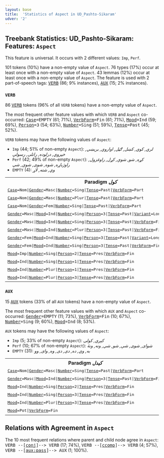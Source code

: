 ```yaml
---
layout: base
title:  'Statistics of Aspect in UD_Pashto-Sikaram'
udver: '2'
---
```


## Treebank Statistics: UD_Pashto-Sikaram: Features: `Aspect`

This feature is universal.
It occurs with 2 different values: `Imp`, `Perf`.

101 tokens (10%) have a non-empty value of `Aspect`.
76 types (17%) occur at least once with a non-empty value of `Aspect`.
43 lemmas (12%) occur at least once with a non-empty value of `Aspect`.
The feature is used with 2 part-of-speech tags: <tt><a href="ps_sikaram-pos-VERB.html">VERB</a></tt> (86; 9% instances), <tt><a href="ps_sikaram-pos-AUX.html">AUX</a></tt> (15; 2% instances).

### `VERB`

86 <tt><a href="ps_sikaram-pos-VERB.html">VERB</a></tt> tokens (96% of all `VERB` tokens) have a non-empty value of `Aspect`.

The most frequent other feature values with which `VERB` and `Aspect` co-occurred: <tt><a href="ps_sikaram-feat-Case.html">Case</a></tt><tt>=EMPTY</tt> (61; 71%), <tt><a href="ps_sikaram-feat-VerbForm.html">VerbForm</a></tt><tt>=Fin</tt> (61; 71%), <tt><a href="ps_sikaram-feat-Mood.html">Mood</a></tt><tt>=Ind</tt> (59; 69%), <tt><a href="ps_sikaram-feat-Person.html">Person</a></tt><tt>=3</tt> (54; 63%), <tt><a href="ps_sikaram-feat-Number.html">Number</a></tt><tt>=Sing</tt> (51; 59%), <tt><a href="ps_sikaram-feat-Tense.html">Tense</a></tt><tt>=Past</tt> (45; 52%).

`VERB` tokens may have the following values of `Aspect`:

* `Imp` (44; 51% of non-empty `Aspect`): <em>لري, کوي, کښل, ګڼل, اواروي, برېښي, خپروي, درلوده, راتلی, رسولې</em>
* `Perf` (42; 49% of non-empty `Aspect`): <em>کړه, شو, شوې, کړل, راوغزول, راوژباړه, شوه, شوى, شوي, شي</em>
* `EMPTY` (4): <em>وي, شته, لاړ</em>

<table>
  <tr><th>Paradigm <i>کول</i></th><th><tt>Imp</tt></th><th><tt>Perf</tt></th></tr>
  <tr><td><tt><tt><a href="ps_sikaram-feat-Case.html">Case</a></tt><tt>=Nom</tt>|<tt><a href="ps_sikaram-feat-Gender.html">Gender</a></tt><tt>=Masc</tt>|<tt><a href="ps_sikaram-feat-Number.html">Number</a></tt><tt>=Sing</tt>|<tt><a href="ps_sikaram-feat-Tense.html">Tense</a></tt><tt>=Past</tt>|<tt><a href="ps_sikaram-feat-VerbForm.html">VerbForm</a></tt><tt>=Part</tt></tt></td><td></td><td><em>کړى</em></td></tr>
  <tr><td><tt><tt><a href="ps_sikaram-feat-Case.html">Case</a></tt><tt>=Nom</tt>|<tt><a href="ps_sikaram-feat-Gender.html">Gender</a></tt><tt>=Masc</tt>|<tt><a href="ps_sikaram-feat-Number.html">Number</a></tt><tt>=Plur</tt>|<tt><a href="ps_sikaram-feat-Tense.html">Tense</a></tt><tt>=Past</tt>|<tt><a href="ps_sikaram-feat-VerbForm.html">VerbForm</a></tt><tt>=Part</tt></tt></td><td></td><td><em>کړي</em></td></tr>
  <tr><td><tt><tt><a href="ps_sikaram-feat-Case.html">Case</a></tt><tt>=Nom</tt>|<tt><a href="ps_sikaram-feat-Gender.html">Gender</a></tt><tt>=Fem</tt>|<tt><a href="ps_sikaram-feat-Number.html">Number</a></tt><tt>=Sing</tt>|<tt><a href="ps_sikaram-feat-Tense.html">Tense</a></tt><tt>=Past</tt>|<tt><a href="ps_sikaram-feat-VerbForm.html">VerbForm</a></tt><tt>=Part</tt></tt></td><td></td><td><em>کړې</em></td></tr>
  <tr><td><tt><tt><a href="ps_sikaram-feat-Gender.html">Gender</a></tt><tt>=Masc</tt>|<tt><a href="ps_sikaram-feat-Mood.html">Mood</a></tt><tt>=Ind</tt>|<tt><a href="ps_sikaram-feat-Number.html">Number</a></tt><tt>=Sing</tt>|<tt><a href="ps_sikaram-feat-Person.html">Person</a></tt><tt>=3</tt>|<tt><a href="ps_sikaram-feat-Tense.html">Tense</a></tt><tt>=Past</tt>|<tt><a href="ps_sikaram-feat-Variant.html">Variant</a></tt><tt>=Long</tt>|<tt><a href="ps_sikaram-feat-VerbForm.html">VerbForm</a></tt><tt>=Fin</tt></tt></td><td></td><td><em>وکړ</em></td></tr>
  <tr><td><tt><tt><a href="ps_sikaram-feat-Gender.html">Gender</a></tt><tt>=Masc</tt>|<tt><a href="ps_sikaram-feat-Mood.html">Mood</a></tt><tt>=Ind</tt>|<tt><a href="ps_sikaram-feat-Number.html">Number</a></tt><tt>=Sing</tt>|<tt><a href="ps_sikaram-feat-Person.html">Person</a></tt><tt>=3</tt>|<tt><a href="ps_sikaram-feat-Tense.html">Tense</a></tt><tt>=Past</tt>|<tt><a href="ps_sikaram-feat-VerbForm.html">VerbForm</a></tt><tt>=Fin</tt></tt></td><td><em>کاوه</em></td><td><em>کړ</em></td></tr>
  <tr><td><tt><tt><a href="ps_sikaram-feat-Gender.html">Gender</a></tt><tt>=Masc</tt>|<tt><a href="ps_sikaram-feat-Mood.html">Mood</a></tt><tt>=Ind</tt>|<tt><a href="ps_sikaram-feat-Number.html">Number</a></tt><tt>=Plur</tt>|<tt><a href="ps_sikaram-feat-Person.html">Person</a></tt><tt>=3</tt>|<tt><a href="ps_sikaram-feat-Tense.html">Tense</a></tt><tt>=Past</tt>|<tt><a href="ps_sikaram-feat-VerbForm.html">VerbForm</a></tt><tt>=Fin</tt></tt></td><td></td><td><em>کړل</em></td></tr>
  <tr><td><tt><tt><a href="ps_sikaram-feat-Gender.html">Gender</a></tt><tt>=Fem</tt>|<tt><a href="ps_sikaram-feat-Mood.html">Mood</a></tt><tt>=Ind</tt>|<tt><a href="ps_sikaram-feat-Number.html">Number</a></tt><tt>=Sing</tt>|<tt><a href="ps_sikaram-feat-Person.html">Person</a></tt><tt>=3</tt>|<tt><a href="ps_sikaram-feat-Tense.html">Tense</a></tt><tt>=Past</tt>|<tt><a href="ps_sikaram-feat-Variant.html">Variant</a></tt><tt>=Long</tt>|<tt><a href="ps_sikaram-feat-VerbForm.html">VerbForm</a></tt><tt>=Fin</tt></tt></td><td></td><td><em>وکړه</em></td></tr>
  <tr><td><tt><tt><a href="ps_sikaram-feat-Gender.html">Gender</a></tt><tt>=Fem</tt>|<tt><a href="ps_sikaram-feat-Mood.html">Mood</a></tt><tt>=Ind</tt>|<tt><a href="ps_sikaram-feat-Number.html">Number</a></tt><tt>=Sing</tt>|<tt><a href="ps_sikaram-feat-Person.html">Person</a></tt><tt>=3</tt>|<tt><a href="ps_sikaram-feat-Tense.html">Tense</a></tt><tt>=Past</tt>|<tt><a href="ps_sikaram-feat-VerbForm.html">VerbForm</a></tt><tt>=Fin</tt></tt></td><td></td><td><em>کړه</em></td></tr>
  <tr><td><tt><tt><a href="ps_sikaram-feat-Mood.html">Mood</a></tt><tt>=Imp</tt>|<tt><a href="ps_sikaram-feat-Number.html">Number</a></tt><tt>=Sing</tt>|<tt><a href="ps_sikaram-feat-Person.html">Person</a></tt><tt>=2</tt>|<tt><a href="ps_sikaram-feat-Tense.html">Tense</a></tt><tt>=Pres</tt>|<tt><a href="ps_sikaram-feat-VerbForm.html">VerbForm</a></tt><tt>=Fin</tt></tt></td><td></td><td><em>کړه</em></td></tr>
  <tr><td><tt><tt><a href="ps_sikaram-feat-Mood.html">Mood</a></tt><tt>=Ind</tt>|<tt><a href="ps_sikaram-feat-Number.html">Number</a></tt><tt>=Sing</tt>|<tt><a href="ps_sikaram-feat-Person.html">Person</a></tt><tt>=1</tt>|<tt><a href="ps_sikaram-feat-Tense.html">Tense</a></tt><tt>=Pres</tt>|<tt><a href="ps_sikaram-feat-VerbForm.html">VerbForm</a></tt><tt>=Fin</tt></tt></td><td><em>کوم</em></td><td></td></tr>
  <tr><td><tt><tt><a href="ps_sikaram-feat-Mood.html">Mood</a></tt><tt>=Ind</tt>|<tt><a href="ps_sikaram-feat-Number.html">Number</a></tt><tt>=Plur</tt>|<tt><a href="ps_sikaram-feat-Person.html">Person</a></tt><tt>=1</tt>|<tt><a href="ps_sikaram-feat-Tense.html">Tense</a></tt><tt>=Pres</tt>|<tt><a href="ps_sikaram-feat-VerbForm.html">VerbForm</a></tt><tt>=Fin</tt></tt></td><td></td><td><em>کړو</em></td></tr>
  <tr><td><tt><tt><a href="ps_sikaram-feat-Mood.html">Mood</a></tt><tt>=Ind</tt>|<tt><a href="ps_sikaram-feat-Number.html">Number</a></tt><tt>=Plur</tt>|<tt><a href="ps_sikaram-feat-Person.html">Person</a></tt><tt>=3</tt>|<tt><a href="ps_sikaram-feat-Tense.html">Tense</a></tt><tt>=Pres</tt>|<tt><a href="ps_sikaram-feat-VerbForm.html">VerbForm</a></tt><tt>=Fin</tt></tt></td><td><em>کوي</em></td><td></td></tr>
</table>

### `AUX`

15 <tt><a href="ps_sikaram-pos-AUX.html">AUX</a></tt> tokens (33% of all `AUX` tokens) have a non-empty value of `Aspect`.

The most frequent other feature values with which `AUX` and `Aspect` co-occurred: <tt><a href="ps_sikaram-feat-Gender.html">Gender</a></tt><tt>=EMPTY</tt> (11; 73%), <tt><a href="ps_sikaram-feat-VerbForm.html">VerbForm</a></tt><tt>=Fin</tt> (10; 67%), <tt><a href="ps_sikaram-feat-Number.html">Number</a></tt><tt>=Sing</tt> (9; 60%), <tt><a href="ps_sikaram-feat-Mood.html">Mood</a></tt><tt>=Ind</tt> (8; 53%).

`AUX` tokens may have the following values of `Aspect`:

* `Imp` (5; 33% of non-empty `Aspect`): <em>کېږي, کولی</em>
* `Perf` (10; 67% of non-empty `Aspect`): <em>شوای, شوى, شې, شو, شي, ونه, ونۀ</em>
* `EMPTY` (31): <em>به, وي, ده, دى, دی, وه, وای, وو</em>

<table>
  <tr><th>Paradigm <i>کېدل</i></th><th><tt>Imp</tt></th><th><tt>Perf</tt></th></tr>
  <tr><td><tt><tt><a href="ps_sikaram-feat-Case.html">Case</a></tt><tt>=Nom</tt>|<tt><a href="ps_sikaram-feat-Gender.html">Gender</a></tt><tt>=Masc</tt>|<tt><a href="ps_sikaram-feat-Number.html">Number</a></tt><tt>=Sing</tt>|<tt><a href="ps_sikaram-feat-Tense.html">Tense</a></tt><tt>=Past</tt>|<tt><a href="ps_sikaram-feat-VerbForm.html">VerbForm</a></tt><tt>=Part</tt></tt></td><td></td><td><em>شوى</em></td></tr>
  <tr><td><tt><tt><a href="ps_sikaram-feat-Gender.html">Gender</a></tt><tt>=Masc</tt>|<tt><a href="ps_sikaram-feat-Mood.html">Mood</a></tt><tt>=Ind</tt>|<tt><a href="ps_sikaram-feat-Number.html">Number</a></tt><tt>=Sing</tt>|<tt><a href="ps_sikaram-feat-Person.html">Person</a></tt><tt>=3</tt>|<tt><a href="ps_sikaram-feat-Tense.html">Tense</a></tt><tt>=Past</tt>|<tt><a href="ps_sikaram-feat-VerbForm.html">VerbForm</a></tt><tt>=Fin</tt></tt></td><td></td><td><em>شو</em></td></tr>
  <tr><td><tt><tt><a href="ps_sikaram-feat-Mood.html">Mood</a></tt><tt>=Ind</tt>|<tt><a href="ps_sikaram-feat-Number.html">Number</a></tt><tt>=Sing</tt>|<tt><a href="ps_sikaram-feat-Person.html">Person</a></tt><tt>=2</tt>|<tt><a href="ps_sikaram-feat-Tense.html">Tense</a></tt><tt>=Pres</tt>|<tt><a href="ps_sikaram-feat-VerbForm.html">VerbForm</a></tt><tt>=Fin</tt></tt></td><td></td><td><em>شې</em></td></tr>
  <tr><td><tt><tt><a href="ps_sikaram-feat-Mood.html">Mood</a></tt><tt>=Ind</tt>|<tt><a href="ps_sikaram-feat-Number.html">Number</a></tt><tt>=Sing</tt>|<tt><a href="ps_sikaram-feat-Person.html">Person</a></tt><tt>=3</tt>|<tt><a href="ps_sikaram-feat-Tense.html">Tense</a></tt><tt>=Pres</tt>|<tt><a href="ps_sikaram-feat-VerbForm.html">VerbForm</a></tt><tt>=Fin</tt></tt></td><td><em>کېږي</em></td><td></td></tr>
  <tr><td><tt><tt><a href="ps_sikaram-feat-Mood.html">Mood</a></tt><tt>=Ind</tt>|<tt><a href="ps_sikaram-feat-Number.html">Number</a></tt><tt>=Plur</tt>|<tt><a href="ps_sikaram-feat-Person.html">Person</a></tt><tt>=3</tt>|<tt><a href="ps_sikaram-feat-Tense.html">Tense</a></tt><tt>=Pres</tt>|<tt><a href="ps_sikaram-feat-VerbForm.html">VerbForm</a></tt><tt>=Fin</tt></tt></td><td><em>کېږي</em></td><td><em>شي</em></td></tr>
  <tr><td><tt><tt><a href="ps_sikaram-feat-Mood.html">Mood</a></tt><tt>=Pot</tt>|<tt><a href="ps_sikaram-feat-VerbForm.html">VerbForm</a></tt><tt>=Fin</tt></tt></td><td></td><td><em>شوای</em></td></tr>
</table>

## Relations with Agreement in `Aspect`

The 10 most frequent relations where parent and child node agree in `Aspect`:
<tt>VERB --[<tt><a href="ps_sikaram-dep-conj.html">conj</a></tt>]--> VERB</tt> (17; 74%),
<tt>VERB --[<tt><a href="ps_sikaram-dep-ccomp.html">ccomp</a></tt>]--> VERB</tt> (4; 57%),
<tt>VERB --[<tt><a href="ps_sikaram-dep-aux-pass.html">aux:pass</a></tt>]--> AUX</tt> (1; 100%).

